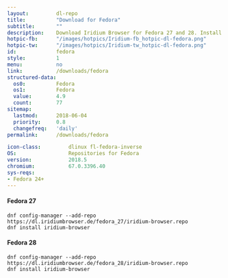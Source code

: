 ```yaml
---
layout:			dl-repo
title:			"Download for Fedora"
subtitle:		""
description:	Download Iridium Browser for Fedora 27 and 28. Install package from repository using the command line.
hotpic-fb:		"/images/hotpics/Iridium-fb_hotpic-dl-fedora.png"
hotpic-tw:		"/images/hotpics/Iridium-tw_hotpic-dl-fedora.png"
id:				fedora
style:			1
menu:			no
link:			/downloads/fedora
structured-data:
  os0:			Fedora
  os1:			Fedora
  value:		4.9
  count:		77
sitemap:
  lastmod:		2018-06-04
  priority:		0.8
  changefreq:	'daily'
permalink:		/downloads/fedora

icon-class:			dlinux fl-fedora-inverse
OS: 				Repositories for Fedora
version:			2018.5
chromium:			67.0.3396.40
sys-reqs:
- Fedora 24+
---
```


#### Fedora 27 #

	dnf config-manager --add-repo https://dl.iridiumbrowser.de/fedora_27/iridium-browser.repo
	dnf install iridium-browser
     	
#### Fedora 28 #

	dnf config-manager --add-repo https://dl.iridiumbrowser.de/fedora_28/iridium-browser.repo
	dnf install iridium-browser
